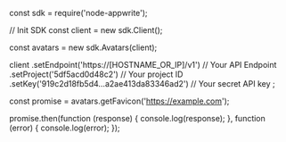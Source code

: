 const sdk = require('node-appwrite');

// Init SDK
const client = new sdk.Client();

const avatars = new sdk.Avatars(client);

client
    .setEndpoint('https://[HOSTNAME_OR_IP]/v1') // Your API Endpoint
    .setProject('5df5acd0d48c2') // Your project ID
    .setKey('919c2d18fb5d4...a2ae413da83346ad2') // Your secret API key
;

const promise = avatars.getFavicon('https://example.com');

promise.then(function (response) {
    console.log(response);
}, function (error) {
    console.log(error);
});